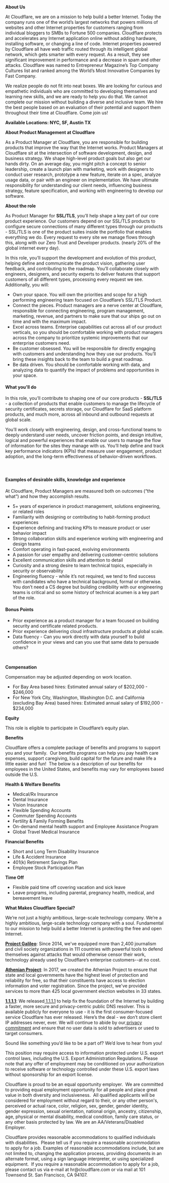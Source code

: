 <div class="content-intro">
	<div><strong>About Us</strong></div>
	<div>
		<p>At Cloudflare, we are on a mission to help build a better Internet. Today the company runs one of the world’s largest networks that powers millions of websites and other Internet properties for customers ranging from individual bloggers to SMBs to Fortune 500 companies. Cloudflare protects and accelerates any Internet application online without adding hardware, installing software, or changing a line of code. Internet properties powered by Cloudflare all have web traffic routed through its intelligent global network, which gets smarter with every request. As a result, they see significant improvement in performance and a decrease in spam and other attacks. Cloudflare was named to Entrepreneur Magazine’s Top Company Cultures list and ranked among the World’s Most Innovative Companies by Fast Company.&nbsp;</p>
		<p><span style="font-weight: 400;">We realize people do not fit into neat boxes. We are looking for curious and empathetic individuals who are committed to developing themselves and learning new skills, and we are ready to help you do that. We cannot complete our mission without building a diverse and inclusive team. We hire the best people based on an evaluation of their potential and support them throughout their time at Cloudflare. Come join us!&nbsp;</span></p>
	</div>
</div>
<p><strong>Available Locations: NYC, SF, Austin TX</strong></p>
<p><strong>About Product Management at Cloudflare&nbsp;</strong></p>
<p>As a Product Manager at Cloudflare, you are responsible for building products that improve the way that the Internet works. Product Managers at Cloudflare sit at the intersection of software development, design, and business strategy. We shape high-level product goals but also get our hands dirty. On an average day, you might pitch a concept to senior leadership, create a launch plan with marketing, work with designers to conduct user research, prototype a new feature, iterate on a spec, analyze usage data, or pair with an engineer on implementation. We have ultimate responsibility for understanding our client needs, influencing business strategy, feature specification, and working with engineering to develop our software.</p>
<p><strong>About the role</strong></p>
<p>As Product Manager for <strong>SSL/TLS</strong>, you’ll help shape a key part of our core product experience. Our customers depend on our SSL/TLS products to configure secure connections of many different types through our products - SSL/TLS is one of the product suites inside the portfolio that enables everything we do. Every request to every site we manage flows through this, along with our Zero Trust and Developer products. (nearly 20% of the global internet every day).&nbsp;&nbsp;</p>
<p>In this role, you’ll support the development and evolution of this product, helping define and communicate the product vision, gathering user feedback, and contributing to the roadmap. You’ll collaborate closely with engineers, designers, and security experts to deliver features that support customers of all different types, processing every request we see. Additionally, you will:</p>
<ul>
	<li>Own your space. You will own the priorities and scope for a high performing engineering team focused on Cloudflare’s SSL/TLS Product.&nbsp;</li>
	<li>Connect the pieces. Product managers are a nerve center at Cloudflare, responsible for connecting engineering, program management, marketing, revenue, and partners to make sure that our ships go out on time and with the maximum impact.&nbsp;</li>
	<li>Excel across teams. Enterprise capabilities cut across all of our product verticals, so you should be comfortable working with product managers across the company to prioritize systemic improvements that our enterprise customers need.</li>
	<li>Be customer obsessed. You will be responsible for directly engaging with customers and understanding how they use our products. You’ll bring these insights back to the team to build a great roadmap.&nbsp;</li>
	<li>Be data driven. You should be comfortable working with data, and analyzing data to quantify the impact of problems and opportunities in your space.</li>
</ul>
<h4><strong>What you'll do</strong></h4>
<p>In this role, you’ll contribute to shaping one of our core products - <strong>SSL/TLS</strong> - a collection of products that enable customers to manage the lifecycle of security certificates, secrets storage, our Cloudflare for SaaS platform products, and much more, across all inbound and outbound requests at global scale.</p>
<p>You’ll work closely with engineering, design, and cross-functional teams to deeply understand user needs, uncover friction points, and design intuitive, logical and powerful experiences that enable our users to manage the flow of information for the sites they manage with us. You’ll help define and track key performance indicators (KPIs) that measure user engagement, product adoption, and the long-term effectiveness of behavior-driven workflows.</p>
<h4>&nbsp;</h4>
<h4>Examples of desirable skills, knowledge and experience</h4>
<p>At Cloudflare, Product Managers are measured both on outcomes (“the what”) and how they accomplish results.&nbsp;</p>
<ul>
	<li>5+ years of experience in product management, solutions engineering, or related roles</li>
	<li>Familiarity with designing or contributing to habit-forming product experiences</li>
	<li>Experience defining and tracking KPIs to measure product or user behavior impact</li>
	<li>Strong collaboration skills and experience working with engineering and design teams</li>
	<li>Comfort operating in fast-paced, evolving environments</li>
	<li>A passion for user empathy and delivering customer-centric solutions</li>
	<li>Excellent communication skills and attention to detail</li>
	<li>Curiosity and a strong desire to learn technical topics, especially in security or observability</li>
	<li>Engineering fluency - while it’s not required, we tend to find success with candidates who have a technical background, formal or otherwise. You don’t need a CS degree but building credibility with our engineering teams is critical and so some history of technical acumen is a key part of the role.</li>
</ul>
<h4><strong>Bonus Points</strong></h4>
<ul>
	<li>Prior experience as a product manager for a team focused on building security and certificate related products.</li>
	<li>Prior experience delivering cloud infrastructure products at global scale.</li>
	<li>Data fluency - Can you work directly with data yourself to build confidence in your views and can you use that same data to persuade others?&nbsp;&nbsp;</li>
</ul>
<p>&nbsp;</p>
<p><strong>Compensation</strong></p>
<p>Compensation may be adjusted depending on work location.</p>
<ul>
	<li><span data-sheets-root="1">For Bay Area based hires: Estimated annual salary of $202,000 - $246,000</span></li>
	<li><span data-sheets-root="1">For New York City, Washington, Washington D.C. and California (excluding Bay Area) based hires: Estimated annual salary of $192,000 - $234,000</span></li>
</ul>
<p><strong>Equity</strong></p>
<p>This role is eligible to participate in Cloudflare’s equity plan.</p>
<p><strong>Benefits</strong></p>
<p>Cloudflare offers a complete package of benefits and programs to support you and your family.&nbsp; Our benefits programs can help you pay health care expenses, support caregiving, build capital for the future and make life a little easier and fun!&nbsp; The below is a description of our benefits for employees in the United States, and benefits may vary for employees based outside the U.S.</p>
<p><strong>Health &amp; Welfare Benefits</strong></p>
<ul>
	<li>Medical/Rx Insurance</li>
	<li>Dental Insurance</li>
	<li>Vision Insurance</li>
	<li>Flexible Spending Accounts</li>
	<li>Commuter Spending Accounts</li>
	<li>Fertility &amp; Family Forming Benefits</li>
	<li>On-demand mental health support and Employee Assistance Program</li>
	<li>Global Travel Medical Insurance</li>
</ul>
<p><strong>Financial Benefits</strong></p>
<ul>
	<li>Short and Long Term Disability Insurance</li>
	<li>Life &amp; Accident Insurance</li>
	<li>401(k) Retirement Savings Plan</li>
	<li>Employee Stock Participation Plan</li>
</ul>
<p><strong>Time Off</strong></p>
<ul>
	<li>Flexible paid time off covering vacation and sick leave</li>
	<li>Leave programs, including parental, pregnancy health, medical, and bereavement leave</li>
</ul>
<div class="content-conclusion">
	<p><strong>What Makes Cloudflare Special?</strong></p>
	<p><span style="font-weight: 400;">We’re not just a highly ambitious, large-scale technology company. We’re a highly ambitious, large-scale technology company with a soul. Fundamental to our mission to help build a better Internet is protecting the free and open Internet.</span></p>
	<p><a href="https://blog.cloudflare.com/protecting-free-expression-online/"><strong>Project Galileo</strong></a><span style="font-weight: 400;">: Since 2014, we've equipped more than 2,400 journalism and civil society organizations in 111 countries with powerful tools to defend themselves against attacks that would otherwise censor their work, technology already used by Cloudflare’s enterprise customers--at no cost.</span></p>
	<p><strong><a href="https://www.cloudflare.com/athenian/">Athenian Project</a></strong><span style="font-weight: 400;">: In 2017, we created the Athenian Project to ensure that state and local governments have the highest level of protection and reliability for free, so that their constituents have access to election information and voter registration. Since the project, we've provided services to more than 425 local government election websites in 33 states.</span></p>
	<p><a href="https://1.1.1.1/"><strong>1.1.1.1</strong></a><span style="font-weight: 400;">: We released</span><a href="https://1.1.1.1/"> <span style="font-weight: 400;">1.1.1.1</span></a><span style="font-weight: 400;"> to help fix the foundation of the Internet by building a faster, more secure and privacy-centric public DNS resolver. This is available publicly for everyone to use - it is the first consumer-focused service Cloudflare has ever released. Here’s the deal - we don’t store client IP addresses never, ever. We will continue to abide by our</span><a href="https://developers.cloudflare.com/1.1.1.1/privacy/public-dns-resolver"> privacy commitment</a><span style="font-weight: 400;"> and ensure that no user data is sold to advertisers or used to target consumers.</span></p>
	<p><span style="font-weight: 400;">Sound like something you’d like to be a part of? We’d love to hear from you!</span></p>
	<p><span style="font-weight: 400;">This position may require access to information protected under U.S. export control laws, including the U.S. Export Administration Regulations. Please note that any offer of employment may be conditioned on your authorization to receive software or technology controlled under these U.S. export laws without sponsorship for an export license.</span></p>
	<p><span style="font-weight: 400;">Cloudflare is proud to be an equal opportunity employer. &nbsp;We are committed to providing equal employment opportunity for all people and place great value in both diversity and inclusiveness. &nbsp;All qualified applicants will be considered for employment without regard to their, or any other person's, perceived or actual</span> <span style="font-weight: 400;">race, color, religion, sex, gender, gender identity, gender expression, sexual orientation, national origin, ancestry, citizenship, age, physical or mental disability, medical condition, family care status, or any other basis protected by law. </span><span style="font-weight: 400;">We are an AA/Veterans/Disabled Employer.</span></p>
	<p><span style="font-weight: 400;">Cloudflare provides reasonable accommodations to qualified individuals with disabilities. &nbsp;Please tell us if you require a reasonable accommodation to apply for a job. Examples of reasonable accommodations include, but are not limited to, changing the application process, providing documents in an alternate format, using a sign language interpreter, or using specialized equipment. &nbsp;If you require a reasonable accommodation to apply for a job, please contact us via e-mail at </span><span style="font-weight: 400;">hr@cloudflare.com</span><span style="font-weight: 400;"> or via mail at 101 Townsend St. San Francisco, CA 94107.</span></p>
</div>